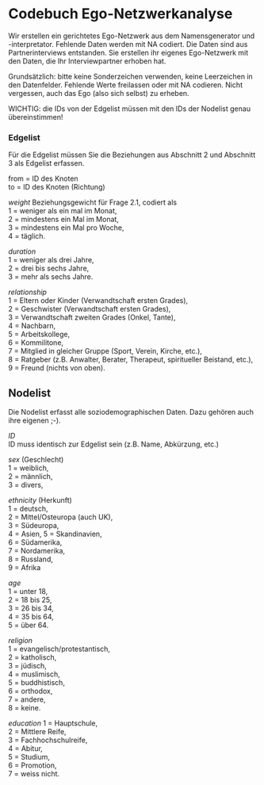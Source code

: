 # Codebuch Ego-Netzwerkanalyse

Wir erstellen ein gerichtetes Ego-Netzwerk aus dem Namensgenerator und -interpretator. Fehlende Daten werden mit NA codiert. Die Daten sind aus Partnerinterviews entstanden. Sie erstellen ihr eigenes Ego-Netzwerk mit den Daten, die Ihr Interviewpartner erhoben hat.

Grundsätzlich: bitte keine Sonderzeichen verwenden, keine Leerzeichen in den Datenfelder. Fehlende Werte freilassen oder mit NA codieren. Nicht vergessen, auch das Ego (also sich selbst) zu erheben. 

WICHTIG: die IDs von der Edgelist müssen mit den IDs der Nodelist genau übereinstimmen!

### Edgelist
Für die Edgelist müssen Sie die Beziehungen aus Abschnitt 2 und Abschnitt 3 als Edgelist erfassen.
  
from = ID des Knoten  
to = ID des Knoten (Richtung)
  
*weight* 
Beziehungsgewicht für Frage 2.1, codiert als   
1 = weniger als ein mal im Monat,  
2 = mindestens ein Mal im Monat,  
3 = mindestens ein Mal pro Woche,  
4 = täglich.  

*duration*  
1 = weniger als drei Jahre,   
2 = drei bis sechs Jahre,  
3 = mehr als sechs Jahre.  
  
*relationship*  
1 = Eltern oder Kinder (Verwandtschaft ersten Grades),  
2 = Geschwister (Verwandtschaft ersten Grades),  
3 = Verwandtschaft zweiten Grades (Onkel, Tante),   
4 = Nachbarn,   
5 = Arbeitskollege,   
6 = Kommilitone,   
7 = Mitglied in gleicher Gruppe (Sport, Verein, Kirche, etc.),   
8 = Ratgeber (z.B. Anwalter, Berater, Therapeut, spiritueller Beistand, etc.),   
9 = Freund (nichts von oben).
  
## Nodelist
Die Nodelist erfasst alle soziodemographischen Daten. Dazu gehören auch ihre eigenen ;-).

*ID*  
ID muss identisch zur Edgelist sein (z.B. Name, Abkürzung, etc.)

*sex* (Geschlecht)  
1 = weiblich,  
2 = männlich,  
3 = divers,  

*ethnicity* (Herkunft)  
1 = deutsch,   
2 = Mittel/Osteuropa (auch UK),  
3 = Südeuropa,  
4 = Asien, 
5 = Skandinavien,  
6 = Südamerika,  
7 = Nordamerika,  
8 = Russland,  
9 = Afrika  

*age*  
1 = unter 18,  
2 = 18 bis 25,  
3 = 26 bis 34,   
4 = 35 bis 64,  
5 = über 64.  
  
*religion*  
1 = evangelisch/protestantisch,  
2 = katholisch,  
3 = jüdisch,  
4 = muslimisch,  
5 = buddhistisch,  
6 = orthodox,  
7 = andere,  
8 = keine.  
  
*education*
1 = Hauptschule,  
2 = Mittlere Reife,  
3 = Fachhochschulreife,  
4 = Abitur,  
5 = Studium,  
6 = Promotion,  
7 = weiss nicht.

